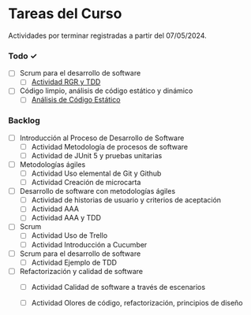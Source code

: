 # Tareas del Curso

Actividades por terminar registradas a partir del 07/05/2024.

### Todo ✓
- [ ] Scrum para el desarrollo de software
    - [ ] [Actividad RGR y TDD](Codigo%20limpio,%20analisis%20de%20codigo%20estatico%20y%20dinamico/Actividad%20RGR%20y%20TDD/)
- [ ] Código limpio, análisis de código estático y dinámico
    - [ ] [Análisis de Código Estático](Codigo%20limpio,%20analisis%20de%20codigo%20estatico%20y%20dinamico/Actividad%20Analisis%20de%20codigo%20estatico/) 
    
### Backlog
- [ ] Introducción al Proceso de Desarrollo de Software
  - [ ] Actividad Metodología de procesos de software
  - [ ] Actividad de JUnit 5 y pruebas unitarias
- [ ] Metodologías ágiles
  - [ ] Actividad Uso elemental de Git y Github
  - [ ] Actividad Creación de microcarta
- [ ] Desarrollo de software con metodologías ágiles
  - [ ] Actividad de historias de usuario y criterios de aceptación
  - [ ] Actividad AAA
  - [ ] Actividad AAA y TDD
- [ ] Scrum
  - [ ] Actividad Uso de Trello
  - [ ] Actividad Introducción a Cucumber
- [ ] Scrum para el desarrollo de software
  - [ ] Actividad Ejemplo de TDD
- [ ] Refactorización y calidad de software
  - [ ] Actividad Calidad de software a través de escenarios
  - [ ] Actividad Olores de código, refactorización, principios de diseño
  